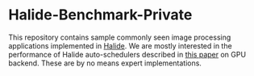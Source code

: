# Halide-Benchmark-Private
This repository contains sample commonly seen image processing applications implemented in [Halide](https://halide-lang.org/). We are mostly interested in the performance of Halide auto-schedulers described in [this paper](https://dl.acm.org/doi/10.1145/2897824.2925952) on GPU backend. These are by no means expert implementations.  
